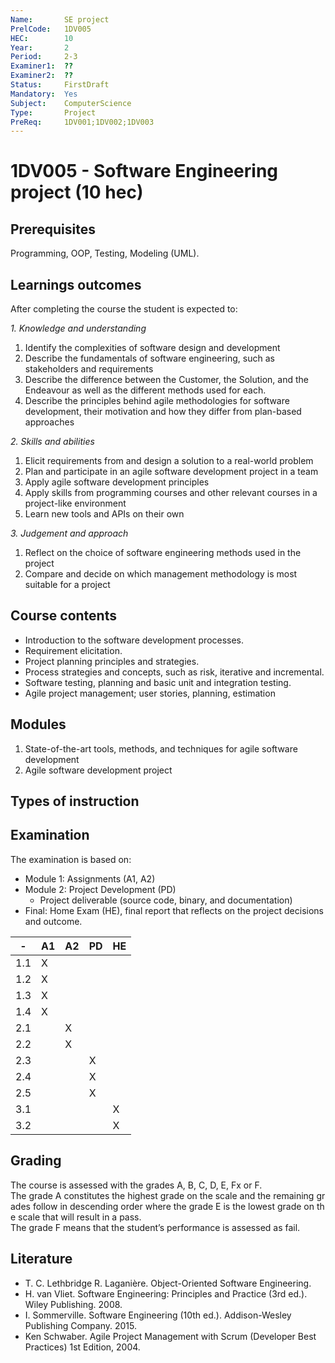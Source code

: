 ```yaml
---
Name:       SE project
PrelCode:   1DV005
HEC:        10
Year:       2
Period:     2-3
Examiner1:  ??    
Examiner2:  ??
Status:     FirstDraft
Mandatory:  Yes
Subject:    ComputerScience
Type:       Project
PreReq:     1DV001;1DV002;1DV003
---
```


# 1DV005 - Software Engineering project (10 hec)

## Prerequisites

Programming, OOP, Testing, Modeling (UML).

## Learnings outcomes

After completing the course the student is expected to:

*1. Knowledge and understanding*

1. Identify the complexities of software design and development
2. Describe the fundamentals of software engineering, such as stakeholders and requirements
3. Describe the difference between the Customer, the Solution, and the Endeavour as well as the different methods used for each.
4. Describe the principles behind agile methodologies for software development, their motivation and how they differ from plan-based approaches

*2.	Skills and abilities*

1. Elicit requirements from and design a solution to a real-world problem
2. Plan and participate in an agile software development project in a team
3. Apply agile software development principles
4. Apply skills from programming courses and other relevant courses in a project-like environment
5. Learn new tools and APIs on their own

*3.	Judgement and approach*

1. Reflect on the choice of software engineering methods used in the project
2. Compare and decide on which management methodology is most suitable for a project

## Course contents

- Introduction to the software development processes.
- Requirement elicitation.
- Project planning principles and strategies.
- Process strategies and concepts, such as risk, iterative and incremental.
- Software testing, planning and basic unit and integration testing.
- Agile project management; user stories, planning, estimation

## Modules

1. State-of-the-art tools, methods, and techniques for agile software development
2. Agile software development project 

## Types of instruction

## Examination

The examination is based on: 

- Module 1: Assignments (A1, A2)
- Module 2: Project Development (PD)
	- Project deliverable (source code, binary, and documentation) 
- Final: Home Exam (HE), final report that reflects on the project decisions and outcome.  

|  -   | A1  | A2  | PD  | HE  |
| ---  | --- | --- | --- | --- |
| 1.1  |  X  |     |     |     |
| 1.2  |  X  |     |     |     |
| 1.3  |  X  |     |     |     |
| 1.4  |  X  |     |     |     |
| 2.1  |     |  X  |     |     |
| 2.2  |     |  X  |     |     |
| 2.3  |     |     |  X  |     |
| 2.4  |     |     |  X  |     |  
| 2.5  |     |     |  X  |     |
| 3.1  |     |     |     |  X  |
| 3.2  |     |     |     |  X  |

## Grading

The course is assessed with the grades A, B, C, D, E, Fx or F.
The grade A constitutes the highest grade on the scale and the remaining grades follow in descending order where the grade E is the lowest grade on the scale that will result in a pass.
The grade F means that the student’s performance is assessed as fail.


## Literature

- T. C. Lethbridge R. Laganière. Object-Oriented Software Engineering. 
- H. van Vliet. Software Engineering: Principles and Practice (3rd ed.). Wiley Publishing. 2008.
- I. Sommerville. Software Engineering (10th ed.). Addison-Wesley Publishing Company. 2015.
- Ken Schwaber. Agile Project Management with Scrum (Developer Best Practices) 1st Edition, 2004.
